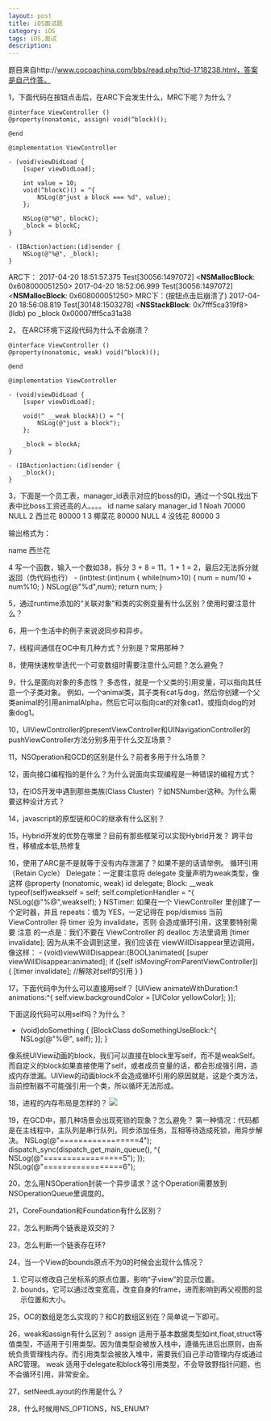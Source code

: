 ```yaml
---
layout: post
title: iOS面试题
category: iOS
tags: iOS,面试
description:
---
```


题目来自http://www.cocoachina.com/bbs/read.php?tid-1718238.html，答案是自己作答。

1，下面代码在按钮点击后，在ARC下会发生什么，MRC下呢？为什么？

    @interface ViewController ()
    @property(nonatomic, assign) void(^block)();

    @end

    @implementation ViewController

    - (void)viewDidLoad {
        [super viewDidLoad];

        int value = 10;
        void(^blockC)() = ^{
            NSLog(@"just a block === %d", value);
        };

        NSLog(@"%@", blockC);
        _block = blockC;
    }

    - (IBAction)action:(id)sender {
        NSLog(@"%@", _block);
    }

ARC下：
    2017-04-20 18:51:57.375 Test[30056:1497072] <__NSMallocBlock__: 0x608000051250>
    2017-04-20 18:52:06.999 Test[30056:1497072] <__NSMallocBlock__: 0x608000051250>
MRC下：(按钮点击后崩溃了)
    2017-04-20 18:56:08.819 Test[30148:1503278] <__NSStackBlock__: 0x7fff5ca319f8>
    (lldb) po _block
    0x00007fff5ca31a38

2， 在ARC环境下这段代码为什么不会崩溃？

    @interface ViewController ()
    @property(nonatomic, weak) void(^block)();

    @end

    @implementation ViewController

    - (void)viewDidLoad {
        [super viewDidLoad];

        void(^ __weak blockA)() = ^{
            NSLog(@"just a block");
        };

        _block = blockA;
    }

    - (IBAction)action:(id)sender {
        _block();
    }

3，下面是一个员工表，manager_id表示对应的boss的ID。通过一个SQL找出下表中比boss工资还高的人。。。。
    id    name    salary    manager_id
    1    Noah    70000    NULL
    2    西兰花    80000    1
    3    椰菜花    80000    NULL
    4    没钱花    80000    3

输出格式为：

name
西兰花

4 写一个函数，输入一个数如38，拆分 3 + 8 = 11，1 + 1 = 2，最后2无法拆分就返回（伪代码也行）
    - (int)test:(int)num
    {
        while(num>10)
        {
            num = num/10 + num%10;
        }
        NSLog(@"%d",num);
        return num;
    }

5，通过runtime添加的“关联对象”和类的实例变量有什么区别？使用时要注意什么？

6，用一个生活中的例子来说说同步和异步。

7，线程间通信在OC中有几种方式？分别是？常用那种？

8，使用快速枚举迭代一个可变数组时需要注意什么问题？怎么避免？

9，什么是面向对象的多态性？
多态性，就是一个父类的引用变量，可以指向其任意一个子类对象。
例如，一个animal类，其子类有cat与dog，然后你创建一个父类animal的引用animalAlpha，然后它可以指向cat的对象cat1，或指向dog的对象dog1。

10，UIViewController的presentViewController和UINavigationController的pushViewController方法分别多用于什么交互场景？

11，NSOperation和GCD的区别是什么？前者多用于什么场景？

12，面向接口编程指的是什么？为什么说面向实现编程是一种错误的编程方式？

13，在iOS开发中遇到那些类族(Class Cluster) ？如NSNumber这种。为什么需要这种设计方式？

14，javascript的原型链和OC的继承有什么区别？

15，Hybrid开发的优势在哪里？目前有那些框架可以实现Hybrid开发？
跨平台性，移植成本低,热修复

16，使用了ARC是不是就等于没有内存泄漏了？如果不是的话请举例。
循环引用（Retain Cycle）
Delegate：一定要注意将 delegate 变量声明为weak类型，像这样 
    @property (nonatomic, weak) id delegate;
Block:
    __weak typeof(self)weakself = self;
    self.completionHandler = ^{
        NSLog(@"%@",weakself);
    }
NSTimer:
如果在一个 ViewController 里创建了一个定时器，并且 repeats：值为 YES，一定记得在 pop/dismiss 当前 ViewController 将 timer 设为 invalidate，否则 会造成循环引用，这里要特别需要 注意 的一点是：我们不要在 ViewController 的 dealloc 方法里调用 [timer invalidate]; 因为从来不会调到这里，我们应该在 viewWillDisappear里边调用，像这样：
    - (void)viewWillDisappear:(BOOL)animated{
        [super viewWillDisappear:animated];
        if ([self isMovingFromParentViewController]) {
            [timer invalidate]; //解除对self的引用
        }
    }

17，下面代码中为什么可以直接用self？
[UIView animateWithDuration:1 animations:^{
self.view.backgroundColor = [UIColor yellowColor];
}];

下面这段代码可以用self吗？为什么？
- (void)doSomething {
[BlockClass doSomethingUseBlock:^{
NSLog(@"%@", self);
}];
}

像系统UIView动画的block，我们可以直接在block里写self，而不是weakSelf。而自定义的block如果直接使用了self，或者成员变量的话，都会形成强引用，造成内存泄漏。UIView的动画block不会造成循环引用的原因就是，这是个类方法，当前控制器不可能强引用一个类，所以循环无法形成。

18，进程的内存布局是怎样的？
![](http://oolkmbv7h.bkt.clouddn.com/1164743453630174321.jpg)

19，在GCD中，那几种场景会出现死锁的现象？怎么避免？
第一种情况：代码都是在主线程中，主队列是串行队列，同步添加任务，互相等待造成死锁，用异步解决。
    NSLog(@"=================4");
    dispatch_sync(dispatch_get_main_queue(), ^{ 
        NSLog(@"=================5");
    });
    NSLog(@"=================6");


20，怎么用NSOperation封装一个异步请求？这个Operation需要放到NSOperationQueue里调度的。

21，CoreFoundation和Foundation有什么区别？

22，怎么判断两个链表是双交的？

23，怎么判断一个链表存在环?

24，当一个View的bounds原点不为0的时候会出现什么情况？

1. 它可以修改自己坐标系的原点位置，影响“子view”的显示位置。
2. bounds，它可以通过改变宽高，改变自身的frame，进而影响到再父视图的显示位置和大小。

25，OC的数组是怎么实现的？和C的数组区别在？简单说一下即可。

26，weak和assign有什么区别？
assign 适用于基本数据类型如int,float,struct等值类型，不适用于引用类型。因为值类型会被放入栈中，遵循先进后出原则，由系统负责管理栈内存。而引用类型会被放入堆中，需要我们自己手动管理内存或通过ARC管理。
weak 适用于delegate和block等引用类型，不会导致野指针问题，也不会循环引用，非常安全。

27，setNeedLayout的作用是什么？

28，什么时候用NS_OPTIONS，NS_ENUM?
